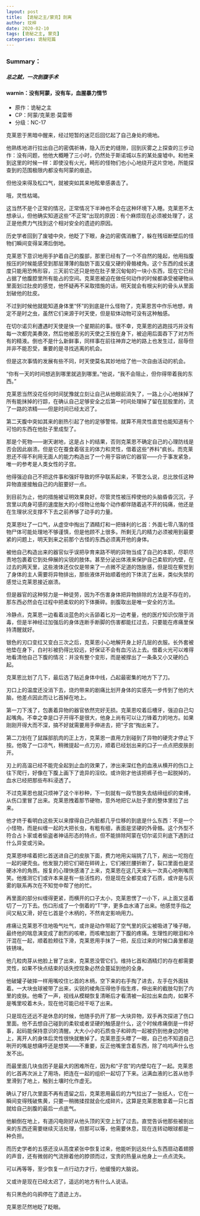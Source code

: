 ```yaml
---
layout: post
title: 【诡秘之主/蒙克】剖离
author: 玟梓
date: 2020-02-10 
tags: [诡秘之主, 蒙克]
categories: 诡秘短篇
---
```


### Summary：
##### 总之就，一次剖腹手术
#### warnin：没有阿蒙，没有车，血腥暴力情节



- 原作：诡秘之主
- CP：阿蒙/克莱恩·莫雷蒂
- 分级：NC-17



克莱恩于黑暗中醒来，经过短暂的迷茫后回忆起了自己身处的境地。

他熟练地进行拉出自己的密偶祈祷，隐入历史的缝隙，回到灰雾之上探查的三步动作：没有问题，他他大概睡了三小时，仍然处于斯诺城以东的某处废墟中。和他来到这里的时候一样：即使没有火光，畸形的怪物们也小心地绕开这片空地，所能探查到的范围极限内都没有阿蒙的痕迹。

但他没来得及松口气，就被突如其来地眩晕感袭击了。

哦，灵性枯竭。

这当然不是个正常的情况，正常情况下半神也不会在这种环境下入睡。克莱恩不太想承认，但他确实知道这些“不正常”出现的原因：有个麻烦现在必须被处理了，这正是他费力气找到这个相对安全的遗迹的原因。

历史学者回到了废墟中央，他眨了下眼，身边的密偶消散了，躲在残垣断壁后的怪物们瞬间变得呆滞后倒地。

克莱恩下意识地用手护着自己的腹部，那里已经有了一个不自然的隆起，他用指腹按压的时候能感受到那层薄薄的脂肪下面又瘦又硬的骨骼棱角。这个东西的成长速度只能用恐怖形容，三天前它还只是他在肚子里沉甸甸的一块小东西，现在它已经占据了他腹腔里所有能占的空间。克莱恩被迫在做任何动作的时候都承受被硬物从里面划过肚皮的感觉，他怀疑再不采取措施的话，明天就会有根尖利的骨头从里面划破他的肚皮。

不过到时候他就能知道身体里“怀”的到底是什么怪物了，克莱恩苦中作乐地想，肯定不是时之虫，虽然它们来源于时天使，但是软体动物可没有这种触感。

在切尔诺贝利遭遇时天使是快一个星期前的事。很不幸，克莱恩的逃跑技巧并没有每一次都完美奏效，然后他被恶劣的天使之王按在身下，被迫用后面吞下了对方所有的精液。倒也不是什么新鲜事，同样事在前往神弃之地的路上也发生过，屈辱但并非不能忍受，重要的是寻找逃离的机会。

但是这次事情的发展有些不同，时天使莫名其妙地给了他一次自由活动的机会。

“你有一天的时间想逃到哪里就逃到哪里。”他说，“我不会阻止，但你得带着我的东西。”

克莱恩当然没花任何时间犹豫就立刻让自己从他眼前消失了，一路上小心地抹掉了所有能抹掉的行踪，在确认自己足够安全之后第一时间处理掉了留在屁股里的，流了一路的浓精——但是时间已经太迟了。

第二天腹中突如其来的剧热引起了他的足够警惕，就算不用灵性直觉也能知道有个可怕的东西在他肚子里成型了。

那是个死物——谢天谢地，这是占卜的结果，否则克莱恩不确定自己的心理防线是否会因此崩溃。但是它在蚕食着宿主的体力和灵性，借着这些“养料”疯长。而克莱恩还不得不利用无面人的能力构造出了一个用于容纳它的器官——介于事发紧急，唯一的参考是人类女性的子宫。

他得强迫自己不把这件事和强奸导致的怀孕联系起来，不管怎么说，总比放任这种异物直接接触自己的内脏要好一点。

到目前为止，他的措施被证明效果良好。尽管灵性被压榨使他的头脑昏昏沉沉，子宫里以肉身可感的速度胀大的小怪物让他每个动作都伴随着逃不开的钝痛，他还是在生理状况支撑不下去之前养够了动手的力量。

克莱恩吐了一口气，从虚空中掏出了酒精灯和一把锋利的匕首：外面七零八落的怪物尸体可能处理地不够谨慎，但是他顾不上很多。所剩无几的精力必须被用到最要紧的问题上，明天到来之前那个古怪的东西必须离开他的身体。

被他自己构造出来的器官似乎误把孕育来路不明的异物当成了自己的本职，尽职尽责地包裹着它到处伸展的尖锐的肢体。甚至分泌出体液来保护自己柔软的内壁，在过去的两天里，这些液体还仅仅是带来了一点微不足道的饱胀感，但是现在察觉到了身体的主人需要将异物排出，那些液体开始顺着他的下体流了出来，类似失禁的感觉让克莱恩接近崩溃。

但是器官的这种努力是一种徒劳，因为不伤害身体把异物排除的方法是不存在的，那东西必然会在过程中把柔软的的下体撕碎。剖腹取出是唯一安全的方法。

冷静点，克莱恩一边看着淡蓝色的火舌舔着匕刃一边考量，他的医疗知识仅限于消毒，但是半神经过加强后的身体连断手断脚的伤害都能扛过去，只要能在疼痛里保持清醒就好。

银色的刃口变红又变白三次之后，克莱恩小心地解开身上好几层的衣服。长外套被他垫在身下，白衬衫被扔得比较远，好保证不会有血污沾上去。借着火光可以难得地看清他自己下腹的情况：并没有整个变形，而是被撑出了一条条又小又硬的凸起。

克莱恩比划了几下，最后选了贴近身体中线，凸起最密集的地方下了刀。

刃口上的温度还没消下去，烧灼带来的剧痛比划开身体的实感先一步传到了他的大脑，他差点因此而让匕首掉在地上。

第一刀下浅了，包裹着异物的器官依然完好无损。克莱恩咬着后槽牙，强迫自己勾起嘴角。不幸之幸是口子开得不是很大，他身上尚有可以让刀锋着力的地方。如果刚刚开得大而不深，搞不好就需要用手伸进去，把“子宫“掏出来了。

第二刀划在了鼠蹊部肌肉的正上方，克莱恩一直用力到碰到了异物的硬壳才停止下按。他吸了一口凉气，稍微提起一点刀刃，顺着已经划出来的口子一点点把皮肤剖开。

刃上的高温已经不能完全起到止血的效果了，渗出来深红色的血液从横开的伤口上往下爬行，好像在下腹上画下了诡异的淫纹。或许刚才他该把裤子也一起脱掉的，血水已经把那些布料浸透了。

不过克莱恩也就只烦神了这个半秒种，下一刻就有一段节肢失去结缔组织的束缚，从伤口里冒了出来。克莱恩拽着那节硬物，意外地把它从肚子里的整体里拉了出来。

他才终于看明白这些天以来撑得自己内脏都几乎位移的到底是什么东西：不是一个小怪物，而是纠缠一起的大把长虫，有粗有细，表面是坚硬的外骨骼。这个外型不符合占卜家或者偷盗者神话形态的特点，但不能排除阿蒙在切尔诺贝利底下遇到过什么异变或污染。

克莱恩哆嗦着把匕首送进自己的皮肤下面，费力地用尖端挑了几下，剐出一坨抱在一起的硬壳虫。他发狠力把它们砸在碎砖上，它们被拦腰折断了，裂口里面也是坚硬冰冷的角质。报复的心理快感涌了上来，克莱恩在这几天来头一次真心地咧嘴而笑。他推测它们或许本来是有一些活性的，但是现在全都变成了石质，或许是与灰雾的联系再次在不知觉中帮了他的忙。

再里面的部分纠缠得更紧，而横开的口子太小，克莱恩愣了一小下，从上面又竖着切了一刀下去。伤口形成了一个倒着的“T”字，更多血水涌了出来。他感觉手指之间又粘又滑，好在匕首是个木柄的，不然肯定影响用力。

疼痛让克莱恩不住地吸气吐气，或许是动作带起了空气里的灰尘被吸进了嗓子眼，最终他的喘息演变成了剧烈的咳嗽，而咳嗽加剧了下腹的疼痛。生理性的眼泪和冷汗混在一起，顺着脸颊往下滑，克莱恩用手抹了一把，反应过来的时候口鼻里都是铁锈味。

他几粒肉芽从他脸上冒了出来，克莱恩没管它们。维持匕首和酒精灯的存在都需要灵性，如果不快点结束的话失控现象必然会蔓延到他的全身。

他破罐子破摔一样用嘴咬住匕首的木柄，空下来的右手掏了进去，左手在外面扶着。一大块虫球被带了出来，尖锐的棱角压得他手指生疼，伸出来的截肢勾到了内里的皮肤。他嘶了一声，视线从模糊恢复清晰后才看清被一起拉出来血肉，如果不是嘴里咬着木头，现在他可能已经干呕了出来。

只是现在还远不是休息的时候，他随手扔开了那一大块异物，双手再次探进了伤口里面。他不去想自己碰到的柔软或者坚硬的触感是什么，这个时候疼痛倒是一件好事，起码能保持意识的清醒。大大小小的石质虫子和碎肉一起被扔到他身边的地上，离开人的身体后灵性很快就散掉了。克莱恩歪头瞟了一眼，自己也不知道自己咧开的嘴是想痛呼还是想笑——不重要，反正他嘴里含着东西，除了呜呜声什么也发不出。

而最里面几块虫团子是最大的困难所在，因为和“子宫”的内壁勾在了一起。克莱恩的匕首再次派上了用场，把连在一起的组织一起切了下来。沾满血液的匕首从他手里滑到了地上，触到土壤时化作虚无。

确认了好几次里面不再有遗留之后，克莱恩用最后的力气拉出了一张纸人，它在一瞬间变得残破焦黄，只要一稍微揉捏就会化成碎片。这算是克莱恩敢拿着一只匕首就给自己剖腹的最后一点底气。

他躺倒在地上，有道闪电刚好从他头顶的天空上划了过去。直觉告诉他那些被剖出来的东西还需要继续灭活处理，但那可以等，他需要休息，现在连转动眼球都是一种负担。

而历史学者的五感还没从高度紧张中恢复过来，他能听到远处什么东西扇动着翅膀的声音，还有微弱的气流擦着他的脖颈而过，宝贵的热量从他身上一点点流失。

可以再等等，至少恢复一点行动力才行，他缓慢的大脑说。

又或许是现在已经太迟了，遥远的地方有什么人说话。

有只黑色的乌鸦停在了遗迹上方。

克莱恩茫然地眨了眨眼。
